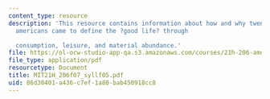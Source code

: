 ```yaml
---
content_type: resource
description: 'This resource contains information about how and why twentieth-century
  americans came to define the ?good life? through

  consumption, leisure, and material abundance.'
file: https://ol-ocw-studio-app-qa.s3.amazonaws.com/courses/21h-206-american-consumer-culture-fall-2007/86d30401a436c7ef1a80bab450918cc8_MIT21H_206f07_syllf05.pdf
file_type: application/pdf
resourcetype: Document
title: MIT21H_206f07_syllf05.pdf
uid: 86d30401-a436-c7ef-1a80-bab450918cc8
---
```

